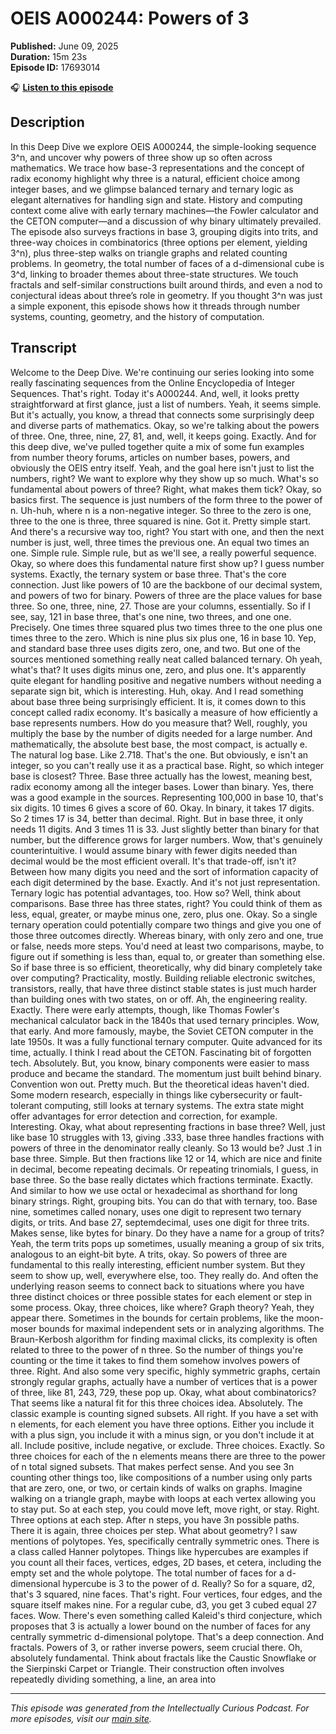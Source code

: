 # OEIS A000244: Powers of 3

**Published:** June 09, 2025  
**Duration:** 15m 23s  
**Episode ID:** 17693014

🎧 **[Listen to this episode](https://intellectuallycurious.buzzsprout.com/2529712/episodes/17693014-oeis-a000244-powers-of-3)**

## Description

In this Deep Dive we explore OEIS A000244, the simple-looking sequence 3^n, and uncover why powers of three show up so often across mathematics. We trace how base-3 representations and the concept of radix economy highlight why three is a natural, efficient choice among integer bases, and we glimpse balanced ternary and ternary logic as elegant alternatives for handling sign and state. History and computing context come alive with early ternary machines—the Fowler calculator and the CETON computer—and a discussion of why binary ultimately prevailed. The episode also surveys fractions in base 3, grouping digits into trits, and three-way choices in combinatorics (three options per element, yielding 3^n), plus three-step walks on triangle graphs and related counting problems. In geometry, the total number of faces of a d-dimensional cube is 3^d, linking to broader themes about three-state structures. We touch fractals and self-similar constructions built around thirds, and even a nod to conjectural ideas about three’s role in geometry. If you thought 3^n was just a simple exponent, this episode shows how it threads through number systems, counting, geometry, and the history of computation.

## Transcript

Welcome to the Deep Dive. We're continuing our series looking into some really fascinating sequences from the Online Encyclopedia of Integer Sequences. That's right. Today it's A000244. And, well, it looks pretty straightforward at first glance, just a list of numbers. Yeah, it seems simple. But it's actually, you know, a thread that connects some surprisingly deep and diverse parts of mathematics. Okay, so we're talking about the powers of three. One, three, nine, 27, 81, and, well, it keeps going. Exactly. And for this deep dive, we've pulled together quite a mix of some fun examples from number theory forums, articles on number bases, powers, and obviously the OEIS entry itself. Yeah, and the goal here isn't just to list the numbers, right? We want to explore why they show up so much. What's so fundamental about powers of three? Right, what makes them tick? Okay, so basics first. The sequence is just numbers of the form three to the power of n. Uh-huh, where n is a non-negative integer. So three to the zero is one, three to the one is three, three squared is nine. Got it. Pretty simple start. And there's a recursive way too, right? You start with one, and then the next number is just, well, three times the previous one. An equal two times an one. Simple rule. Simple rule, but as we'll see, a really powerful sequence. Okay, so where does this fundamental nature first show up? I guess number systems. Exactly, the ternary system or base three. That's the core connection. Just like powers of 10 are the backbone of our decimal system, and powers of two for binary. Powers of three are the place values for base three. So one, three, nine, 27. Those are your columns, essentially. So if I see, say, 121 in base three, that's one nine, two threes, and one one. Precisely. One times three squared plus two times three to the one plus one times three to the zero. Which is nine plus six plus one, 16 in base 10. Yep, and standard base three uses digits zero, one, and two. But one of the sources mentioned something really neat called balanced ternary. Oh yeah, what's that? It uses digits minus one, zero, and plus one. It's apparently quite elegant for handling positive and negative numbers without needing a separate sign bit, which is interesting. Huh, okay. And I read something about base three being surprisingly efficient. It is, it comes down to this concept called radix economy. It's basically a measure of how efficiently a base represents numbers. How do you measure that? Well, roughly, you multiply the base by the number of digits needed for a large number. And mathematically, the absolute best base, the most compact, is actually e. The natural log base. Like 2.718. That's the one. But obviously, e isn't an integer, so you can't really use it as a practical base. Right, so which integer base is closest? Three. Base three actually has the lowest, meaning best, radix economy among all the integer bases. Lower than binary. Yes, there was a good example in the sources. Representing 100,000 in base 10, that's six digits. 10 times 6 gives a score of 60. Okay. In binary, it takes 17 digits. So 2 times 17 is 34, better than decimal. Right. But in base three, it only needs 11 digits. And 3 times 11 is 33. Just slightly better than binary for that number, but the difference grows for larger numbers. Wow, that's genuinely counterintuitive. I would assume binary with fewer digits needed than decimal would be the most efficient overall. It's that trade-off, isn't it? Between how many digits you need and the sort of information capacity of each digit determined by the base. Exactly. And it's not just representation. Ternary logic has potential advantages, too. How so? Well, think about comparisons. Base three has three states, right? You could think of them as less, equal, greater, or maybe minus one, zero, plus one. Okay. So a single ternary operation could potentially compare two things and give you one of those three outcomes directly. Whereas binary, with only zero and one, true or false, needs more steps. You'd need at least two comparisons, maybe, to figure out if something is less than, equal to, or greater than something else. So if base three is so efficient, theoretically, why did binary completely take over computing? Practicality, mostly. Building reliable electronic switches, transistors, really, that have three distinct stable states is just much harder than building ones with two states, on or off. Ah, the engineering reality. Exactly. There were early attempts, though, like Thomas Fowler's mechanical calculator back in the 1840s that used ternary principles. Wow, that early. And more famously, maybe, the Soviet CETON computer in the late 1950s. It was a fully functional ternary computer. Quite advanced for its time, actually. I think I read about the CETON. Fascinating bit of forgotten tech. Absolutely. But, you know, binary components were easier to mass produce and became the standard. The momentum just built behind binary. Convention won out. Pretty much. But the theoretical ideas haven't died. Some modern research, especially in things like cybersecurity or fault-tolerant computing, still looks at ternary systems. The extra state might offer advantages for error detection and correction, for example. Interesting. Okay, what about representing fractions in base three? Well, just like base 10 struggles with 13, giving .333, base three handles fractions with powers of three in the denominator really cleanly. So 13 would be? Just .1 in base three. Simple. But then fractions like 12 or 14, which are nice and finite in decimal, become repeating decimals. Or repeating trinomials, I guess, in base three. So the base really dictates which fractions terminate. Exactly. And similar to how we use octal or hexadecimal as shorthand for long binary strings. Right, grouping bits. You can do that with ternary, too. Base nine, sometimes called nonary, uses one digit to represent two ternary digits, or trits. And base 27, septemdecimal, uses one digit for three trits. Makes sense, like bytes for binary. Do they have a name for a group of trits? Yeah, the term trits pops up sometimes, usually meaning a group of six trits, analogous to an eight-bit byte. A trits, okay. So powers of three are fundamental to this really interesting, efficient number system. But they seem to show up, well, everywhere else, too. They really do. And often the underlying reason seems to connect back to situations where you have three distinct choices or three possible states for each element or step in some process. Okay, three choices, like where? Graph theory? Yeah, they appear there. Sometimes in the bounds for certain problems, like the moon-moser bounds for maximal independent sets or in analyzing algorithms. The Braun-Kerbosh algorithm for finding maximal clicks, its complexity is often related to three to the power of n three. So the number of things you're counting or the time it takes to find them somehow involves powers of three. Right. And also some very specific, highly symmetric graphs, certain strongly regular graphs, actually have a number of vertices that is a power of three, like 81, 243, 729, these pop up. Okay, what about combinatorics? That seems like a natural fit for this three choices idea. Absolutely. The classic example is counting signed subsets. All right. If you have a set with n elements, for each element you have three options. Either you include it with a plus sign, you include it with a minus sign, or you don't include it at all. Include positive, include negative, or exclude. Three choices. Exactly. So three choices for each of the n elements means there are three to the power of n total signed subsets. That makes perfect sense. And you see 3n counting other things too, like compositions of a number using only parts that are zero, one, or two, or certain kinds of walks on graphs. Imagine walking on a triangle graph, maybe with loops at each vertex allowing you to stay put. So at each step, you could move left, move right, or stay. Right. Three options at each step. After n steps, you have 3n possible paths. There it is again, three choices per step. What about geometry? I saw mentions of polytopes. Yes, specifically centrally symmetric ones. There is a class called Hanner polytopes. Things like hypercubes are examples if you count all their faces, vertices, edges, 2D bases, et cetera, including the empty set and the whole polytope. The total number of faces for a d-dimensional hypercube is 3 to the power of d. Really? So for a square, d2, that's 3 squared, nine faces. That's right. Four vertices, four edges, and the square itself makes nine. For a regular cube, d3, you get 3 cubed equal 27 faces. Wow. There's even something called Kaleid's third conjecture, which proposes that 3 is actually a lower bound on the number of faces for any centrally symmetric d-dimensional polytope. That's a deep connection. And fractals. Powers of 3, or rather inverse powers, seem crucial there. Oh, absolutely fundamental. Think about fractals like the Caustic Snowflake or the Sierpinski Carpet or Triangle. Their construction often involves repeatedly dividing something, a line, an area into

---
*This episode was generated from the Intellectually Curious Podcast. For more episodes, visit our [main site](https://intellectuallycurious.buzzsprout.com).*

